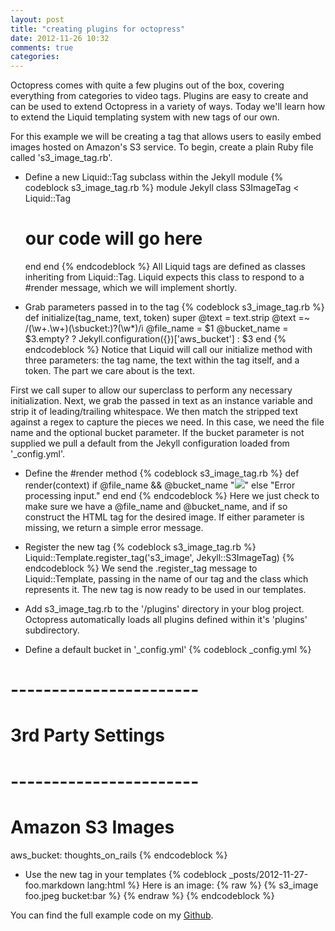 ```yaml
---
layout: post
title: "creating plugins for octopress"
date: 2012-11-26 10:32
comments: true
categories: 
---
```


Octopress comes with quite a few plugins out of the box, covering everything from categories to video tags.  Plugins are easy to create and can be used to extend Octopress in a variety of ways.  Today we'll learn how to extend the Liquid templating system with new tags of our own.

<!--more-->

For this example we will be creating a tag that allows users to easily embed images hosted on Amazon's S3 service.  To begin, create a plain Ruby file called 's3_image_tag.rb'.

- Define a new Liquid::Tag subclass within the Jekyll module
{% codeblock s3_image_tag.rb %}
module Jekyll
  class S3ImageTag < Liquid::Tag
    # our code will go here
  end
end
{% endcodeblock %}
All Liquid tags are defined as classes inheriting from Liquid::Tag.  Liquid expects this class to respond to a #render message, which we will implement shortly.

- Grab parameters passed in to the tag
{% codeblock s3_image_tag.rb %}
def initialize(tag_name, text, token)
  super
  @text = text.strip
  @text =~ /(\w+\.\w+)(\sbucket:)?(\w*)/i
  @file_name = $1
  @bucket_name = $3.empty? ? Jekyll.configuration({})['aws_bucket'] : $3
end
{% endcodeblock %}
Notice that Liquid will call our initialize method with three parameters: the tag name, the text within the tag itself, and a token.  The part we care about is the text.

First we call super to allow our superclass to perform any necessary initialization.  Next, we grab the passed in text as an instance variable and strip it of leading/trailing whitespace.  We then match the stripped text against a regex to capture the pieces we need.  In this case, we need the file name and the optional bucket parameter.  If the bucket parameter is not supplied we pull a default from the Jekyll configuration loaded from '_config.yml'.

- Define the #render method
{% codeblock s3_image_tag.rb %}
def render(context)
  if @file_name && @bucket_name
    "<img src='https://s3.amazonaws.com/#{@bucket_name}/#{@file_name}'>"
  else
    "Error processing input."
  end
end
{% endcodeblock %}
Here we just check to make sure we have a @file_name and @bucket_name, and if so construct the HTML tag for the desired image.  If either parameter is missing, we return a simple error message.

- Register the new tag
{% codeblock s3_image_tag.rb %}
Liquid::Template.register_tag('s3_image', Jekyll::S3ImageTag)
{% endcodeblock %}
We send the .register_tag message to Liquid::Template, passing in the name of our tag and the class which represents it.  The new tag is now ready to be used in our templates.

- Add s3_image_tag.rb to the '/plugins' directory in your blog project.  Octopress automatically loads all plugins defined within it's 'plugins' subdirectory.

- Define a default bucket in '_config.yml'
{% codeblock _config.yml %}
# ----------------------- #
#   3rd Party Settings    #
# ----------------------- #

# Amazon S3 Images
aws_bucket: thoughts_on_rails
{% endcodeblock %}

- Use the new tag in your templates
{% codeblock _posts/2012-11-27-foo.markdown lang:html %}
Here is an image: {% raw %} {% s3_image foo.jpeg bucket:bar %} {% endraw %}
{% endcodeblock %}

You can find the full example code on my [Github](http://github.com/jmartin2683/s3_image_tag).
